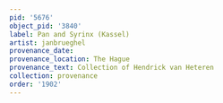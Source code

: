 ```yaml
---
pid: '5676'
object_pid: '3840'
label: Pan and Syrinx (Kassel)
artist: janbrueghel
provenance_date:
provenance_location: The Hague
provenance_text: Collection of Hendrick van Heteren
collection: provenance
order: '1902'
---
```


